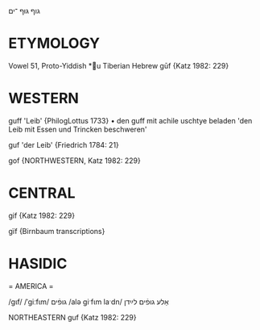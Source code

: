 גוף
גּוּף
־ים

ETYMOLOGY
===========
Vowel 51, Proto-Yiddish *u
Tiberian Hebrew gūf
{Katz 1982: 229}

WESTERN
========

guff 'Leib' {PhilogLottus 1733}
	•	den guff mit achile uschtye beladen 'den Leib mit Essen und Trincken beschweren'

guf 'der Leib' {Friedrich 1784: 21}

gof {NORTHWESTERN, Katz 1982: 229}

CENTRAL
========

gif {Katz 1982: 229}

gïf {Birnbaum transcriptions}

HASIDIC
=======
= AMERICA = 

/gɩf/
/ˈgiːfɩm/ גופֿים
/alə giˑfɩm laˑdn/ אַלע גופֿים לײַדן

NORTHEASTERN
guf {Katz 1982: 229}

